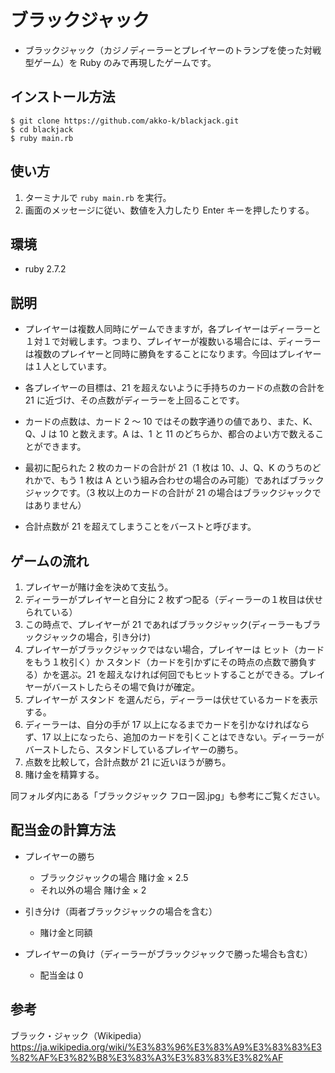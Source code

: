 # ブラックジャック

- ブラックジャック（カジノディーラーとプレイヤーのトランプを使った対戦型ゲーム）を Ruby のみで再現したゲームです。

## インストール方法

```
$ git clone https://github.com/akko-k/blackjack.git
$ cd blackjack
$ ruby main.rb
```

## 使い方

1. ターミナルで `ruby main.rb` を実行。
2. 画面のメッセージに従い、数値を入力したり Enter キーを押したりする。

## 環境

- ruby 2.7.2

## 説明

- プレイヤーは複数人同時にゲームできますが，各プレイヤーはディーラーと１対１で対戦します。つまり、プレイヤーが複数いる場合には、ディーラーは複数のプレイヤーと同時に勝負をすることになります。今回はプレイヤーは１人としています。

- 各プレイヤーの目標は、21 を超えないように手持ちのカードの点数の合計を 21 に近づけ、その点数がディーラーを上回ることです。

- カードの点数は、カード 2 ～ 10 ではその数字通りの値であり、また、K、Q、J は 10 と数えます。A は、1 と 11 のどちらか、都合のよい方で数えることができます。

- 最初に配られた 2 枚のカードの合計が 21（1 枚は 10、J、Q、K のうちのどれかで、もう 1 枚は A という組み合わせの場合のみ可能）であればブラックジャックです。（3 枚以上のカードの合計が 21 の場合はブラックジャックではありません）

- 合計点数が 21 を超えてしまうことをバーストと呼びます。

## ゲームの流れ

1. プレイヤーが賭け金を決めて支払う。
2. ディーラーがプレイヤーと自分に 2 枚ずつ配る（ディーラーの１枚目は伏せられている）
3. この時点で、プレイヤーが 21 であればブラックジャック(ディーラーもブラックジャックの場合，引き分け)
4. プレイヤーがブラックジャックではない場合，プレイヤーは ヒット（カードをもう１枚引く）か スタンド（カードを引かずにその時点の点数で勝負する）かを選ぶ。21 を超えなければ何回でもヒットすることができる。プレイヤーがバーストしたらその場で負けが確定。
5. プレイヤーが スタンド を選んだら，ディーラーは伏せているカードを表示する。
6. ディーラーは、自分の手が 17 以上になるまでカードを引かなければならず、17 以上になったら、追加のカードを引くことはできない。ディーラーがバーストしたら、スタンドしているプレイヤーの勝ち。
7. 点数を比較して，合計点数が 21 に近いほうが勝ち。
8. 賭け金を精算する。

同フォルダ内にある「ブラックジャック フロー図.jpg」も参考にご覧ください。

## 配当金の計算方法

- プレイヤーの勝ち

  - ブラックジャックの場合 賭け金 × 2.5
  - それ以外の場合 賭け金 × 2

- 引き分け（両者ブラックジャックの場合を含む）

  - 賭け金と同額

- プレイヤーの負け（ディーラーがブラックジャックで勝った場合も含む）
  - 配当金は 0

## 参考

ブラック・ジャック（Wikipedia）
https://ja.wikipedia.org/wiki/%E3%83%96%E3%83%A9%E3%83%83%E3%82%AF%E3%82%B8%E3%83%A3%E3%83%83%E3%82%AF
